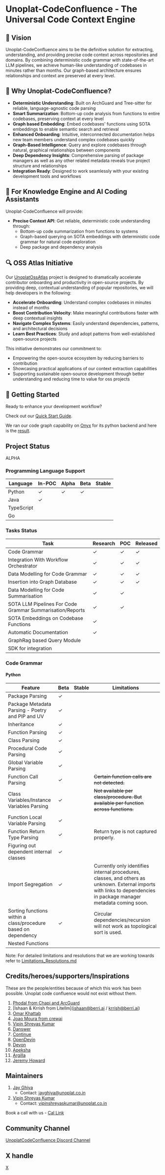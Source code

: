 # Unoplat-CodeConfluence - The Universal Code Context Engine

## 🎯 Vision

Unoplat-CodeConfluence aims to be the definitive solution for extracting, understanding, and providing precise code context across repositories and domains. By combining deterministic code grammar with state-of-the-art LLM pipelines, we achieve human-like understanding of codebases in minutes rather than months. Our graph-based architecture ensures relationships and context are preserved at every level.

## 🌟 Why Unoplat-CodeConfluence?

- **Deterministic Understanding**: Built on ArchGuard and Tree-sitter for reliable, language-agnostic code parsing
- **Smart Summarization**: Bottom-up code analysis from functions to entire codebases, preserving context at every level
- **Graph based Embedding**: Embed codebases' functions using SOTA embeddings to enable semantic search and retrieval
- **Enhanced Onboarding**: Intuitive, interconnected documentation helps new team members understand complex codebases quickly
- **Graph-Based Intelligence**: Query and explore codebases through natural, graphical relationships between components
- **Deep Dependency Insights**: Comprehensive parsing of package managers as well as any other related metadata reveals true project structure and relationships
- **Integration Ready**: Designed to work seamlessly with your existing development tools and workflows

## 🤝 For Knowledge Engine and AI Coding Assistants

Unoplat-CodeConfluence will provide:

- **Precise Context API**: Get reliable, deterministic code understanding through:
  - Bottom-up code summarization from functions to systems
  - Graph-based querying on SOTA embeddings with deterministic code grammar for natural code exploration
  - Deep package and dependency analysis

## 🔍 OSS Atlas Initiative

Our [UnoplatOssAtlas](https://github.com/unoplat/unoplat-oss-atlas/tree/main) project is designed to dramatically accelerate contributor onboarding and productivity in open-source projects. By providing deep, contextual understanding of popular repositories, we will help developers in the following:

- **Accelerate Onboarding**: Understand complex codebases in minutes instead of months
- **Boost Contribution Velocity**: Make meaningful contributions faster with deep contextual insights
- **Navigate Complex Systems**: Easily understand dependencies, patterns, and architectural decisions
- **Learn Best Practices**: Study and adopt patterns from well-established open-source projects

This initiative demonstrates our commitment to:

- Empowering the open-source ecosystem by reducing barriers to contribution
- Showcasing practical applications of our context extraction capabilities
- Supporting sustainable open-source development through better understanding and reducing time to value for oss projects

## 🚀 Getting Started

Ready to enhance your development workflow?

Check out our [Quick Start Guide](https://unoplat.github.io/unoplat-code-confluence/docs/quickstart/how-to-run).

We ran our code graph capability on [Onyx](https://github.com/onyx-dot-app/onyx) for its python backend and here is the [result](https://github.com/unoplat/unoplat-oss-atlas/blob/main/danswer/onyx_code_grammar_graph.json).

## Project Status

ALPHA

### Programming Language Support

| Language   | In-POC | Alpha | Beta | Stable |
|------------|--------|-------|------|--------|
| Python     | ✓      | ✓     | ✓    |        |
| Java       | ✓      |       |      |        |
| TypeScript |        |       |      |        |
| Go         |        |       |      |        |

### Tasks Status

| Task                                                     | Research | POC | Released |
|----------------------------------------------------------|----------|-----|----------|
| Code Grammar                                             | ✓        | ✓   | ✓        |
| Integration With Workflow Orchestrator                   | ✓        | ✓   | ✓        |
| Data Modelling for Code Grammar                          | ✓        | ✓   | ✓        |
| Insertion into Graph Database                            | ✓        | ✓   | ✓        |
| Data Modelling for Code Summarisation                    | ✓        | ✓   |          |
| SOTA LLM Pipelines For Code Grammar Summarisation/Reports| ✓        | ✓   |          |
| SOTA Embeddings on Codebase Functions                    | ✓        |     |          |
| Automatic Documentation                                  | ✓        |     |          |
| GraphRag based Query Module                              |          |     |          |
| SDK for integration                                      |          |     |          |

### Code Grammar

#### Python

| Feature                                               | Beta | Stable | Limitations                                                                                                                                      |
|-------------------------------------------------------|------|--------|-------------------------------------------------------------------------------------------------------------------------------------------------|
| Package Parsing                                       | ✓    |        |                                                                                                                                                  |
| Package Metadata Parsing - Poetry and PIP and UV      | ✓    |        |                                                                                                                                                  |
| Inheritance                                           | ✓    |        |                                                                                                                                                  |
| Function Parsing                                      | ✓    |        |                                                                                                                                                  |
| Class Parsing                                         | ✓    |        |                                                                                                                                                  |
| Procedural Code Parsing                               | ✓    |        |                                                                                                                                                  |
| Global Variable Parsing                               | ✓    |        |                                                                                                                                                  |
| Function Call Parsing                                 | ✓    |        | ~~Certain function calls are not detected.~~                                                                                                     |
| Class Variables/Instance Variables Parsing            | ✓    |        | ~~Not available per class/procedure. But available per function across functions.~~                                                              |
| Function Local Variable Parsing                       | ✓    |        |                                                                                                                                                  |
| Function Return Type Parsing                          | ✓    |        | Return type is not captured properly.                                                                                                            |
| Figuring out dependent internal classes               | ✓    |        |                                                                                                                                                  |
| Import Segregation                                    | ✓    |        | Currently only identifies internal procedures, classes, and others as unknown. External imports with links to dependencies in package manager metadata coming soon. |
| Sorting functions within a class/procedure based on dependency | ✓    |        | Circular dependencies/recursion will not work as topological sort is used.                                                              |
| Nested Functions                                      |      |        |                                                                                                                                                  |

Note: For detailed limitations and resolutions that we are working towards refer to [Limitations_Resolutions.md](Limitations_Resolutions.md)

## Credits/heroes/supporters/Inspirations

These are the people/entities because of which this work has been possible. Unoplat code confluence would not exist without them.

1. [Phodal from Chapi and ArcGuard](https://github.com/phodal)
2. [Ishaan & Krrish from Litellm](ishaan@berri.ai / krrish@berri.ai)
3. [Omar Khattab](https://omarkhattab.com/)
4. [Joao Moura from crewai](https://github.com/joaomdmoura)
5. [Vipin Shreyas Kumar](https://github.com/vipinshreyaskumar)
6. [Danswer](https://www.danswer.ai/)
7. [Continue](https://www.continue.dev/)
8. [OpenDevin](https://github.com/OpenDevin/OpenDevin)
9. [Devon](https://github.com/entropy-research/Devon)
10. [Apeksha](https://github.com/apekshamehta)
11. [Argilla](https://argilla.io/)
12. [Jeremy Howard](https://www.linkedin.com/in/howardjeremy)

## Maintainers

1. [Jay Ghiya](https://github.com/JayGhiya)
   - Contact: jayghiya@unoplat.co.in
2. [Vipin Shreyas Kumar](https://github.com/vipinshreyaskumar)
   - Contact: vipinshreyaskumar@unoplat.co.in

Book a call with us - [Cal Link](https://cal.com/jay-ghiya/15min)

## Community Channel

[UnoplatCodeConfluence Discord Channel](https://discord.com/channels/1131597983058755675/1169968780953260106)

## X handle

[X](https://x.com/unoplatio)


